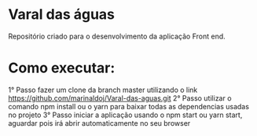 # Varal das águas
Repositório criado para o desenvolvimento da aplicação Front end.

# Como executar:

 
1° Passo fazer um clone da branch master utilizando o link https://github.com/marinaldoj/Varal-das-aguas.git
2° Passo utilizar o comando npm install ou o yarn para baixar todas as dependencias usadas no projeto
3° Passo iniciar a aplicação usando o npm start ou yarn start, aguardar pois irá abrir automaticamente no seu browser
